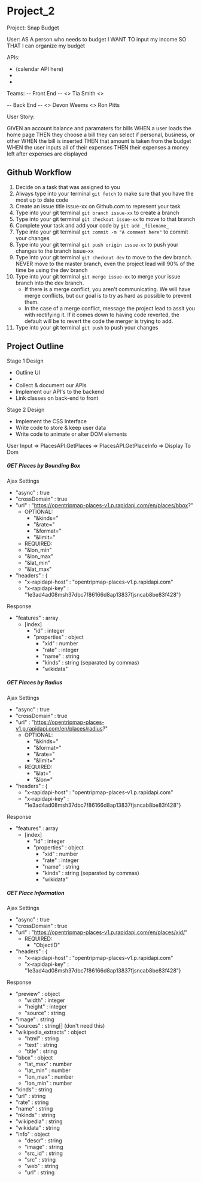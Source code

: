 # Project_2

Project: Snap Budget

User: 
AS A person who needs to budget
I WANT TO input my income 
SO THAT I can organize my budget

APIs:
- (calendar API here) 
- 
- 

Teams:
-- Front End --
<> Tia Smith
<> 

-- Back End --
<> Devon Weems 
<> Ron Pitts

User Story: 

<mvp>
GIVEN an account balance and paramaters for bills 
WHEN a user loads the home page
THEN they choose a bill they can select if personal, business, or other 
WHEN the bill is inserted 
THEN that amount is taken from the budget 
WHEN the user inputs all of their expenses 
THEN their expenses a money left after expenses are displayed 
</mvp>



## Github Workflow

1. Decide on a task that was assigned to you
2. Always type into your terminal ``` git fetch ``` to make sure that you have the most up to date code
3. Create an issue title issue-xx on Github.com to represent your task
4. Type into your git terminal ``` git branch issue-xx ``` to create a branch
5. Type into your git terminal ``` git checkout issue-xx ``` to move to that branch
6. Complete your task and add your code by ``` git add _filename_ ``` 
7. Type into your git terminal ``` git commit -m "A comment here" ``` to commit your changes
8. Type into your git terminal ``` git push origin issue-xx ``` to push your changes to the branch issue-xx
9. Type into your git terminal ``` git checkout dev ``` to move to the dev branch. NEVER move to the master branch, even the project lead will 90% of the time be using the dev branch
10. Type into your git terminal ``` git merge issue-xx ``` to merge your issue branch into the dev branch. 
    - If there is a merge conflict, you aren't communicating. We will have merge conflicts, but our goal is to try as hard as possible to prevent them.
    - In the case of a merge conflict, message the project lead to assit you with rectifying it. If it comes down to having code reverted, the default will be to revert the code the merger is trying to add.
11. Type into your git terminal ``` git push ``` to push your changes 

## Project Outline

Stage 1 Design
- Outline UI 
- 
- Collect & document our APIs 
- Implement our API's to the backend
- Link classes on back-end to front 


Stage 2 Design
- Implement the CSS Interface
- Write code to store & keep user data 
- Write code to animate or alter DOM elements



User Input => PlacesAPI.GetPlaces => PlacesAPI.GetPlaceInfo => Display To Dom

##### GET Places by Bounding Box
Ajax Settings
- "async" : true
- "crossDomain" : true
- "url" : "https://opentripmap-places-v1.p.rapidapi.com/en/places/bbox?"
    - OPTIONAL:
        - "&kinds="
        - "&rate="
        - "&format="
        - "&limit="
    - REQUIRED:
    - "&lon_min"
    - "&lon_max"
    - "&lat_min"
    - "&lat_max"
- "headers" : {
    - "x-rapidapi-host" : "opentripmap-places-v1.p.rapidapi.com"
    - "x-rapidapi-key" : "1e3ad4ad08msh37dbc7f86166d8ap13837fjsncab8be83f428"}

Response
- "features" : array
    - [index] 
        - "id" : integer
        - "properties" : object
            - "xid" : number
            - "rate" : integer
            - "name" : string
            - "kinds" : string (separated by commas)
            - "wikidata"

##### GET Places by Radius
Ajax Settings
- "async" : true
- "crossDomain" : true
- "url" : "https://opentripmap-places-v1.p.rapidapi.com/en/places/radius?"
    - OPTIONAL:
        - "&kinds="
        - "&format="
        - "&rate="
        - "&limit="
    - REQUIRED:
        - "&lat="
        - "&lon="
- "headers" : {
    - "x-rapidapi-host" : "opentripmap-places-v1.p.rapidapi.com"
    - "x-rapidapi-key" : "1e3ad4ad08msh37dbc7f86166d8ap13837fjsncab8be83f428"}

Response
- "features" : array
    - [index] 
        - "id" : integer
        - "properties" : object
            - "xid" : number
            - "rate" : integer
            - "name" : string
            - "kinds" : string (separated by commas)
            - "wikidata"



##### GET Place Information
Ajax Settings
- "async" : true
- "crossDomain" : true
- "url" : "https://opentripmap-places-v1.p.rapidapi.com/en/places/xid/"
    - REQUIRED:
        - "ObjectID"
- "headers" : {
    - "x-rapidapi-host" : "opentripmap-places-v1.p.rapidapi.com"
    - "x-rapidapi-key" : "1e3ad4ad08msh37dbc7f86166d8ap13837fjsncab8be83f428"}

Response
- "preview" : object
    - "width" : integer
    - "height" : integer
    - "source" : string
- "image" : string
- "sources" : string[] (don't need this)
- "wikipedia_extracts" : object
    - "html" : string
    - "text" : string
    - "title" : string
- "bbox" : object
    - "lat_max" : number
    - "lat_min" : number
    - "lon_max" : number
    - "lon_min" : number
- "kinds" : string
- "url" : string
- "rate" : string
- "name" : string
- "nkinds" : string
- "wikipedia" : string
- "wikidata" : string
- "info" : object
    - "descr" : string
    - "image" : string
    - "src_id" : string
    - "src" : string
    - "web" : string
    - "url" : string


